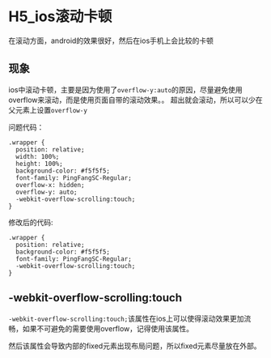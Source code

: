 # H5_ios滚动卡顿

在滚动方面，android的效果很好，然后在ios手机上会比较的卡顿

## 现象

ios中滚动卡顿，主要是因为使用了`overflow-y:auto`的原因，尽量避免使用overflow来滚动，而是使用页面自带的滚动效果。。
超出就会滚动，所以可以少在父元素上设置`overflow-y`

问题代码：

````
.wrapper {
  position: relative;
  width: 100%;
  height: 100%;
  background-color: #f5f5f5;
  font-family: PingFangSC-Regular;
  overflow-x: hidden;
  overflow-y: auto;
  -webkit-overflow-scrolling:touch;
}
````

修改后的代码:

````
.wrapper {
  position: relative;
  background-color: #f5f5f5;
  font-family: PingFangSC-Regular;
  -webkit-overflow-scrolling:touch;
}
````

## -webkit-overflow-scrolling:touch

`-webkit-overflow-scrolling:touch;`该属性在ios上可以使得滚动效果更加流畅，如果不可避免的需要使用overflow，记得使用该属性。

然后该属性会导致内部的fixed元素出现布局问题，所以fixed元素尽量放在外部。